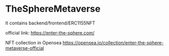 # TheSphereMetaverse
It contains backend/frontend/ERC1155NFT


official link: 
https://enter-the-sphere.com/

NFT collection in Opensea
https://opensea.io/collection/enter-the-sphere-metaverse-official
